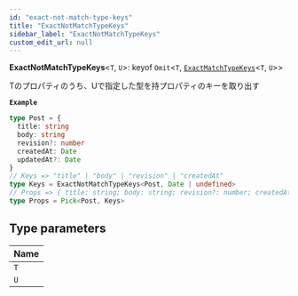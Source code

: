 ```yaml
---
id: "exact-not-match-type-keys"
title: "ExactNotMatchTypeKeys"
sidebar_label: "ExactNotMatchTypeKeys"
custom_edit_url: null
---
```


**ExactNotMatchTypeKeys**<`T`, `U`\>: keyof `Omit`<`T`, [`ExactMatchTypeKeys`](./ExactMatchTypeKeys.md)<`T`, `U`\>\>

Tのプロパティのうち、Uで指定した型を持プロパティのキーを取り出す

**`Example`**

```ts
type Post = {
  title: string
  body: string
  revision?: number
  createdAt: Date
  updatedAt?: Date
}
// Keys => "title" | "body" | "revision" | "createdAt"
type Keys = ExactNotMatchTypeKeys<Post, Date | undefined>
// Props => { title: string; body: string; revision?: number; createdAt: Date }
type Props = Pick<Post, Keys>
```

## Type parameters

| Name |
| :------ |
| `T` |
| `U` |
